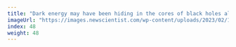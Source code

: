 ```yaml
---
title: "Dark energy may have been hiding in the cores of black holes all along"
imageUrl: "https://images.newscientist.com/wp-content/uploads/2023/02/15163011/SEI_144308396.jpg?width=600"
index: 48
weight: 48
---
```

